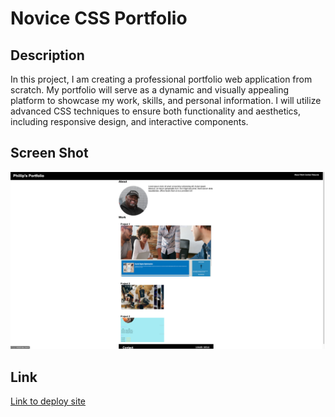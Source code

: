 # Novice CSS Portfolio

## Description
In this project, I am creating a professional portfolio web application from scratch. My portfolio will serve as a dynamic and visually appealing platform to showcase my work, skills, and personal information. I will utilize advanced CSS techniques to ensure both functionality and aesthetics, including responsive design, and interactive components.

## Screen Shot
![Screenshot of Novice CSS Portfolio](./assets/images/UNCC%20ReadME%20Port.jpg)

## Link
[Link to deploy site](https://TruTechDad.github.io/semantic-seo-refactor)